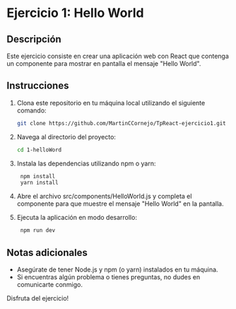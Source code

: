 # Ejercicio 1: Hello World

## Descripción
Este ejercicio consiste en crear una aplicación web con React que contenga un componente para mostrar en pantalla el mensaje "Hello World".

## Instrucciones
1. Clona este repositorio en tu máquina local utilizando el siguiente comando:
   ```bash
   git clone https://github.com/MartinCCornejo/TpReact-ejercicio1.git

2. Navega al directorio del proyecto:
   ```bash
   cd 1-helloWord

3. Instala las dependencias utilizando npm o yarn:
   ```bash
    npm install
    yarn install

4. Abre el archivo src/components/HelloWorld.js y completa el componente para que muestre el mensaje "Hello World" en la pantalla.

5. Ejecuta la aplicación en modo desarrollo:
   ```bash
    npm run dev

## Notas adicionales

* Asegúrate de tener Node.js y npm (o yarn) instalados en tu máquina.
* Si encuentras algún problema o tienes preguntas, no dudes en comunicarte conmigo.

Disfruta del ejercicio!

